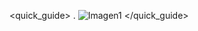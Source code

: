 <quick_guide>
.
![Imagen1](http://static.energysistem.com/images/manuals/42499/56dd9eea7b3ca.jpg)
</quick_guide>
